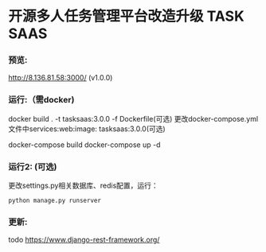 # 开源多人任务管理平台改造升级 TASK SAAS

### 预览:
http://8.136.81.58:3000/ (v1.0.0)

### 运行:（需docker)
docker build . -t tasksaas:3.0.0 -f Dockerfile(可选)
更改docker-compose.yml文件中services:web:image: tasksaas:3.0.0(可选)

docker-compose build
docker-compose up -d

### 运行2: (可选)
更改settings.py相关数据库、redis配置，运行：
```
python manage.py runserver
```

### 更新:
todo https://www.django-rest-framework.org/




